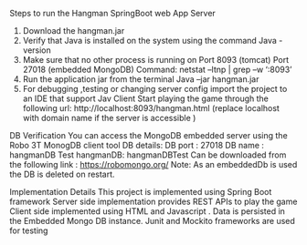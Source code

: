Steps to run the Hangman SpringBoot  web App
Server
1.	Download the hangman.jar  
2.	Verify that Java is installed on the system using the command
Java -version
3.	Make sure that no other process is running on 
Port 8093 (tomcat)
Port 27018 (embedded MongoDB)
Command: netstat –ltnp | grep –w ‘:8093’
4.	Run the application jar from the terminal
Java –jar hangman.jar
5.	For debugging ,testing or changing server config import the project to an IDE that support Jav
Client
Start playing the game through the following url:
http://localhost:8093/hangman.html
(replace localhost with domain name if the server is accessible )


DB Verification 
You can access the MongoDB embedded server using  the Robo 3T MonogDB client tool
DB details:
DB port : 27018
DB name : hangmanDB
Test hangmanDB: hangmanDBTest
Can be downloaded from the following link : https://robomongo.org/
Note: As an embeddedDb is used the DB is deleted on restart.

Implementation Details
This project is implemented using Spring Boot framework 
Server side implementation provides REST APIs to play the game
Client side implemented using HTML and Javascript .
Data is persisted in the Embedded Mongo DB instance.
Junit and Mockito frameworks are used for testing

